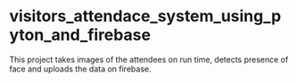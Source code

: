 # visitors_attendace_system_using_pyton_and_firebase
This project takes images of the attendees on run time, detects presence of face and uploads the data on firebase.
